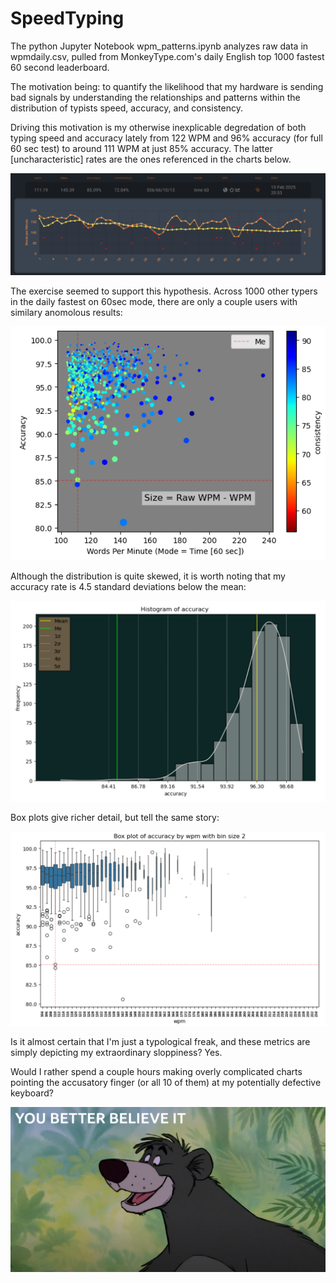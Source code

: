 # SpeedTyping

The python Jupyter Notebook wpm_patterns.ipynb analyzes raw data in wpmdaily.csv, pulled from MonkeyType.com's daily English top 1000 fastest 60 second leaderboard.  

The motivation being: to quantify the likelihood that my hardware is sending bad signals by understanding the relationships and patterns within the distribution of typists speed, accuracy, and consistency.

Driving this motivation is my otherwise inexplicable degredation of both typing speed and accuracy lately from 122 WPM and 96% accuracy (for full 60 sec test) to around 111 WPM at just 85% accuracy.  The latter [uncharacteristic] rates are the ones referenced in the charts below.

![alt text](https://github.com/conner-mcnicholas/SpeedTyping/blob/main/imgs/mystats.png?raw=true)

The exercise seemed to support this hypothesis.  Across 1000 other typers in the daily fastest on 60sec mode, there are only a couple users with similary anomolous results:

![alt text](https://github.com/conner-mcnicholas/SpeedTyping/blob/main/imgs/scatter.png?raw=true)

Although the distribution is quite skewed, it is worth noting that my accuracy rate is 4.5 standard deviations below the mean:

![alt text](https://github.com/conner-mcnicholas/SpeedTyping/blob/main/imgs/dist.png?raw=true)

Box plots give richer detail, but tell the same story:

![alt text](https://github.com/conner-mcnicholas/SpeedTyping/blob/main/imgs/boxes.png?raw=true)

Is it almost certain that I'm just a typological freak, and these metrics are simply depicting my extraordinary sloppiness?  Yes.  

Would I rather spend a couple hours making overly complicated charts pointing the accusatory finger (or all 10 of them) at my potentially defective keyboard?

![alt text](https://github.com/conner-mcnicholas/SpeedTyping/blob/main/imgs/believe.png?raw=true)